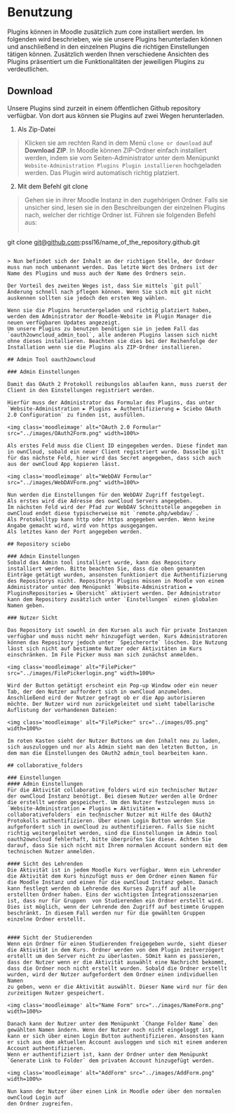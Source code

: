 # Benutzung

Plugins können in Moodle zusätzlich zum core installiert werden. Im folgenden wird beschrieben, wie sie unsere Plugins herunterladen können und anschließend in den einzelnen Plugins die richtigen Einstellungen tätigen können. Zusätzlich werden Ihnen verschiedene Ansichten des Plugins präsentiert um die Funktionalitäten der jeweiligen Plugins zu verdeutlichen.

## Download
Unsere Plugins sind zurzeit in einem öffentlichen Github repository verfügbar.
Von dort aus können sie Plugins auf zwei Wegen herunterladen.

1. Als Zip-Datei
> Klicken sie am rechten Rand in dem Menü `clone or download` auf **Download ZIP**. In Moodle können ZIP-Ordner einfach installiert werden, indem sie vom Seiten-Administrator unter dem Menüpunkt `Website-Administration Plugins Plugin installieren` hochgeladen werden. Das Plugin wird automatisch richtig platziert.

2. Mit dem Befehl git clone
> Gehen sie in ihrer Moodle Instanz in den zugehörigen Ordner. Falls sie unsicher sind, lesen sie in den Beschreibungen der einzelnen Plugins nach, welcher der richtige Ordner ist. Führen sie folgenden Befehl aus:
> ```
git clone git@github.com:pssl16/name_of_the_repository.github.git
```

> Nun befindet sich der Inhalt an der richtigen Stelle, der Ordner muss nun noch umbenannt werden. Das letzte Wort des Ordners ist der Name des Plugins und muss auch der Name des Ordners sein.

Der Vorteil des zweiten Weges ist, dass Sie mittels `git pull` Änderung schnell nach pflegen können. Wenn Sie sich mit git nicht auskennen sollten sie jedoch den ersten Weg wählen.

Wenn sie die Plugins heruntergeladen und richtig platziert haben, werden dem Administrator der Moodle-Website im Plugin Manager die neuen verfügbaren Updates angezeigt.
Um unsere Plugins zu benutzen benötigen sie in jedem Fall das `oauth2owncloud_admin_tool`, alle anderen Plugins lassen sich nicht ohne dieses installieren. Beachten sie dies bei der Reihenfolge der Installation wenn sie die Plugins als ZIP-Ordner installieren.

## Admin Tool oauth2owncloud

### Admin Einstellungen

Damit das OAuth 2 Protokoll reibungslos ablaufen kann, muss zuerst der Client in den Einstellungen registriert werden.

Hierfür muss der Administrator das Formular des Plugins, das unter `Website-Administration ► Plugins ► Authentifizierung ► Sciebo OAuth 2.0 Configuration` zu finden ist, ausfüllen.

<img class='moodleimage' alt="OAuth 2.0 Formular" src="../images/OAuth2Form.png" width=100%>

Als erstes Feld muss die Client ID eingegeben werden. Diese findet man in ownCloud, sobald ein neuer Client registriert wurde. Dasselbe gilt für das nächste Feld, hier wird das Secret angegeben, dass sich auch aus der ownCloud App kopieren lässt.

<img class='moodleimage' alt="WebDAV Formular" src="../images/WebDAVForm.png" width=100%>

Nun werden die Einstellungen für den WebDAV Zugriff festgelegt.
Als erstes wird die Adresse des ownCloud Servers angegeben.
Im nächsten Feld wird der Pfad zur WebDAV Schnittstelle angegeben in ownCloud endet diese typischerweise mit `remote.php/webdav/`.
Als Protokolltyp kann http oder https angegeben werden. Wenn keine Angabe gemacht wird, wird von https ausgegangen.
Als letztes kann der Port angegeben werden.

## Repository sciebo

### Admin Einstellungen
Sobald das Admin tool installiert wurde, kann das Repository installiert werden. Bitte beachten Sie, dass die oben genannten Einträge getätigt wurden, ansonsten funktioniert die Authentifizierung des Repositorys nicht. Repositorys Plugins müssen in Moodle von einem Administrator unter dem Menüpunkt `Website-Administration ► PluginsRepositories ► Übersicht` aktiviert werden. Der Administrator kann dem Repository zusätzlich unter `Einstellungen` einen globalen Namen geben.

### Nutzer Sicht

Das Repository ist sowohl in den Kursen als auch für private Instanzen verfügbar und muss nicht mehr hinzugefügt werden. Kurs Administratoren können das Repository jedoch unter `Speicherorte` löschen. Die Nutzung lässt sich nicht auf bestimmte Nutzer oder Aktivitäten im Kurs einschränken. Im File Picker muss man sich zunächst anmelden.

<img class='moodleimage' alt="FilePicker" src="../images/FilePickerlogin.png" width=100%>

Wird der Button getätigt erscheint ein Pop-up Window oder ein neuer Tab, der den Nutzer auffordert sich in ownCloud anzumelden. Anschließend eird der Nutzer gefragt ob er die App autorisieren möchte. Der Nutzer wird nun zurückgeleitet und sieht tabellarische Auflistung der vorhandenen Dateien:

<img class='moodleimage' alt="FilePicker" src="../images/05.png" width=100%>

Im roten Kasten sieht der Nutzer Buttons um den Inhalt neu zu laden, sich auszuloggen und nur als Admin sieht man den letzten Button, in dem man die Einstellungen des OAuth2 admin_tool bearbeiten kann.

## collaborative_folders

### Einstellungen
#### Admin Einstellungen
Für die Aktivität collaborative_folders wird ein technischer Nutzer der ownCloud Instanz benötigt. Bei diesem Nutzer werden alle Ordner die erstellt werden gespeichert. Um den Nutzer festzulegen muss in `Website-Administration ► Plugins ► Aktivitäten ► collaborativefolders` ein technischer Nutzer mit Hilfe des OAuth2 Protokolls authentifizieren. Über einen Login Button werden Sie aufgefordert sich in ownCloud zu authentifizieren. Falls Sie nicht richtig weitergeleitet werden, sind die Einstellungen im Admin tool oauth2owncloud fehlerhaft, bitte überprüfen Sie diese. Achten Sie darauf, dass Sie sich nicht mit Ihrem normalen Account sondern mit dem technischen Nutzer anmelden.

#### Sicht des Lehrenden
Die Aktivität ist in jedem Moodle Kurs verfügbar. Wenn ein Lehrender die Aktivität dem Kurs hinzufügt muss er dem Ordner einen Namen für die Moodle Instanz und einen für die ownCloud Instanz geben. Danach kann festlegt werden ob Lehrende des Kurses Zugriff auf alle erstellten Ordner haben. Eins der wichtigsten Integrationsszenarien ist, dass nur für Gruppen  von Studierenden ein Ordner erstellt wird. Dies ist möglich, wenn der Lehrende den Zugriff auf bestimmte Gruppen beschränkt. In diesem Fall werden nur für die gewählten Gruppen einzelne Ordner erstellt.


#### Sicht der Studierenden
Wenn ein Ordner für einen Studierenden freigegeben wurde, sieht dieser die Aktivität in dem Kurs. Ordner werden von dem Plugin zeitverzögert erstellt um den Server nicht zu überlasten. SOmit kann es passieren, dass der Nutzer wenn er die Aktivität auswählt eine Nachricht bekommt, dass die Ordner noch nicht erstellt wurden. Sobald die Ordner erstellt wurden, wird der Nutzer aufgefordert dem Ordner einen individuellen Namen
zu geben, wenn er die Aktivität auswählt. Dieser Name wird nur für den zurzeitigen Nutzer gespeichert.

<img class='moodleimage' alt="Name Form" src="../images/NameForm.png" width=100%>

Danach kann der Nutzer unter dem Menüpunkt `Change Folder Name` den gewählten Namen ändern. Wenn der Nutzer noch nicht eingeloggt ist, kann er sich über einen Login Button authentifizieren. Ansonsten kann er sich aus dem aktuellen Account ausloggen und sich mit einem anderen Account authentifizieren.
Wenn er authentifiziert ist, kann der Ordner unter dem Menüpunkt `Generate Link to Folder` dem privaten Account hinzugefügt werden.

<img class='moodleimage' alt="AddForm" src="../images/AddForm.png" width=100%>

Nun kann der Nutzer über einen Link in Moodle oder über den normalen ownCloud Login auf
den Ordner zugreifen.
